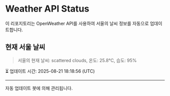 
# Weather API Status

이 리포지토리는 OpenWeather API를 사용하여 서울의 날씨 정보를 자동으로 업데이트합니다.

## 현재 서울 날씨
> 서울의 현재 날씨: scattered clouds, 온도: 25.8°C, 습도: 95%

⏳ 업데이트 시간: 2025-08-21 18:18:56 (UTC)

---
자동 업데이트 봇에 의해 관리됩니다.
